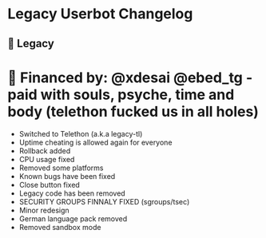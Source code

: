 # Legacy Userbot Changelog
## 🌙 Legacy
# 💸 Financed by: @xdesai @ebed_tg - paid with souls, psyche, time and body (telethon fucked us in all holes)

- Switched to Telethon (a.k.a legacy-tl)
- Uptime cheating is allowed again for everyone
- Rollback added
- CPU usage fixed
- Removed some platforms
- Known bugs have been fixed
- Close button fixed
- Legacy code has been removed
- SECURITY GROUPS FINNALY FIXED (sgroups/tsec)
- Minor redesign
- German language pack removed
- Removed sandbox mode